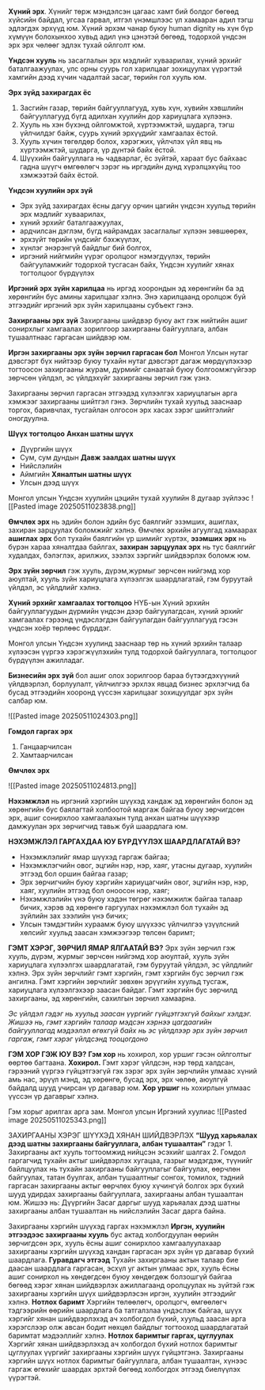
**Хүний эрх**. Хүнийг төрж мэндэлсэн цагаас хамт бий болдог бөгөөд хүйсийн байдал, угсаа гарвал, итгэл үнэмшлээс үл хамааран адил тэгш эдлэгдэх эрхүүд юм. Хүний эрхэм чанар буюу human dignity нь хүн бүр хүмүүн болохынхоо хувьд адил үнэ цэнэтэй бөгөөд, тодорхой үндсэн эрх эрх чөлөөг эдлэх тухай ойлголт юм.

**Үндсэн хууль** нь засаглалын эрх мэдлийг хуваарилах, хүний эрхийг баталгаажуулах, улс орны суурь гол харилцааг зохицуулах үүрэгтэй хамгийн дээд хүчин чадалтай засаг, төрийн гол хууль юм.

**Эрх зүйд захирагдах ёс**
1. Засгийн газар, төрийн байгууллагууд, хувь хүн, хувийн хэвшлийн байгууллагууд бүгд адилхан хуулийн дор хариуцлага хүлээнэ.
2. Хууль нь хэн бүхэнд ойлгомжтой, хүртээмжтэй, шударга, тэгш үйлчилдэг байж, суурь хүний эрхүүдийг хамгаалах ёстой.
3. Хууль хүчин төгөлдөр болох, хэрэгжих, үйлчлэх үйл явц нь хүртээмжтэй, шударга, үр дүнтэй байх ёстой.
4. Шүүхийн байгууллага нь чадварлаг, ёс зүйтэй, хараат бус байхаас гадна шүүгч өмгөөлөгч зэрэг нь иргэдийн дунд хүрэлцэхүйц тоо хэмжээтэй байх ёстой.

**Үндсэн хуулийн эрх зүй**
- Эрх зүйд захирагдах ёсны дагуу орчин цагийн үндсэн хуульд төрийн эрх мэдлийг хуваарилах,
- хүний эрхийг баталгаажуулах,
- ардчилсан дэглэм, бүгд найрамдах засаглалыг хүлээн зөвшөөрөх,
- эрхзүйт төрийн үндсийг бэхжүүлэх,
- хүнлэг энэрэнгүй байдлыг бий болгох,
- иргэний нийгмийн үүрэг оролцоог нэмэгдүүлэх, төрийн байгууламжийг тодорхой тусгасан байх, Үндсэн хуулийг хянах тогтолцоог бүрдүүлэх


**Иргэний эрх зүйн харилцаа** нь иргэд хоорондын эд хөрөнгийн ба эд хөрөнгийн бус амины харилцааг хэлнэ. Энэ харилцаанд оролцож буй этгээдийг иргэний эрх зүйн харилцааны субъект гэнэ.

**Захиргааны эрх зүй**
Захиргааны шийдвэр буюу акт гэж нийтийн ашиг сонирхлыг хамгаалах зорилгоор захиргааны байгууллага, албан тушаалтнаас гаргасан шийдвэр юм.

**Иргэн захиргааны эрх зүйн зөрчил гаргасан бол**
Монгол Улсын нутаг дэвсгэрт бүх нийтээр буюу тухайн нутаг дэвсгэрт дагаж мөрдүүлэхээр тогтоосон захиргааны журам, дурмийг санаатай буюу болгоомжгүйгээр зөрчсөн үйлдэл, эс үйлдэхүйг захиргааны зөрчил гэж үзнэ.

Захиргааны зөрчил гаргасан этгээдэд хүлээлгэх хариуцлагын арга хэмжээг захиргааны шийтгэл гэнэ. Зөрчлийн тухай хуульд зааснаар торгох, баривчлах, тусгайлан олгосон эрх хасах зэрэг шийтгэлийг оногдуулна.

**Шүүх тогтолцоо**
**Анхан шатны шүүх**
- Дүүргийн шүүх
- Сум, сум дундын
**Давж заалдах шатны шүүх**
- Нийслэлийн
- Аймгийн
**Хяналтын шатны шүүх**
- Улсын дээд шүүх

Монгол улсын Үндсэн хуулийн цэцийн тухай хуулийн 8 дугаар зүйлээс
![[Pasted image 20250511023838.png]]

**Өмчлөх эрх** нь эдийн болон эдийн бус баялгийг эзэмших, ашиглах, захиран зарцуулах боломжийг хэлнэ.
Өмчлөх эрхийн агуулгад хамаарах **ашиглах эрх** бол тухайн баялгийн үр шимийг хүртэх, **эзэмших эрх** нь бүрэн хараа хяналтдаа байлгах, **захиран** **зарцуулах эрх** нь тус баялгийг худалдах, бэлэглэх, арилжих, зээлэх зэргийг шийдвэрлэх боломж юм.

**Эрх зүйн зөрчил** гэж хууль, дүрэм,журмыг зөрчсөн нийгэмд хор аюултай, хууль зүйн хариуцлага хүлээлгэх шаардлагатай, гэм буруутай үйлдэл, эс үйлдлийг хэлнэ.

**Хүний эрхийг хамгаалах тогтолцоо**
НҮБ-ын Хүний эрхийн байгууллагуудын дүрмийн үндсэн дээр байгуулагдсан, хүний эрхийг хамгаалах гэрээнд үндэслэгдэн байгуулагдан байгууллагууд гэсэн үндсэн хоёр төрлөөс бүрддэг.

Монгол улсын Үндсэн хуулинд зааснаар төр нь хүний эрхийн талаар хүлээсэн үүргээ хэрэгжүүлэхийн тулд тодорхой байгууллага, тогтолцоог бүрдүүлэн ажилладаг.

**Бизнесийн эрх зүй**
бол ашиг олох зорилгоор бараа бүтээгдэхүүний үйлдвэрлэл, борлуулалт, үйлчилгээ эрхлэх явцад бизнес эрхлэгчид ба бусад этгээдийн хооронд үүссэн харилцааг зохицуулдаг эрх зүйн салбар юм.

![[Pasted image 20250511024303.png]]

**Гомдол гаргах эрх**
1. Ганцаарчилсан
2. Хамтаарчилсан


**Өмчлөх эрх**

![[Pasted image 20250511024813.png]]

**Нэхэмжлэл** нь иргэний хэргийн шүүхэд хандаж эд хөрөнгийн болон эд хөрөнгийн бус баялагтай холбоотой маргаж байгаа буюу зөрчигдсөн эрх, ашиг сонирхлоо хамгаалахын тулд анхан шатны шүүхээр дамжуулан эрх зөрчигчид тавьж буй шаардлага юм.

**НЭХЭМЖЛЭЛ ГАРГАХДАА ЮУ БҮРДҮҮЛЭХ ШААРДЛАГАТАЙ ВЭ?**
- Нэхэмжлэлийг ямар шүүхэд гаргаж байгаа;
- Нэхэмжлэгчийн овог, эцгийн нэр, нэр, хаяг, утасны дугаар, хуулийн этгээд бол оршин байгаа газар;
- Эрх зөрчигчийн буюу хэргийн хариуцагчийн овог, эцгийн нэр, нэр, хаяг, хуулийн этгээд бол оноосон нэр, хаяг;
- Нэхэмжлэлийн үнэ буюу хэдэн төгрөг нэхэмжилж байгаа талаар бичих, хэрэв эд хөрөнгө гаргуулах нэхэмжлэл бол тухайн эд зүйлийн зах зээлийн үнэ бичих;
- Улсын тэмдэгтийн хураамж буюу шүүхээс үйлчилгээ үзүүлсний хөлсийг хуульд заасан хэмжээгээр төлсөн баримт;

**ГЭМТ ХЭРЭГ, ЗӨРЧИЛ ЯМАР ЯЛГААТАЙ ВЭ?**
Эрх зүйн зөрчил гэж хууль, дүрэм, журмыг зөрчсөн нийгэмд хор аюултай, хууль зүйн хариуцлага хүлээлгэх шаардлагатай, гэм буруутай үйлдэл, эс үйлдлийг хэлнэ.
Эрх зүйн зөрчлийг гэмт хэргийн, гэмт хэргийн бус зөрчил гэж ангилна. Гэмт хэргийн зөрчлийг зөвхөн эрүүгийн хуульд тусгаж, хариуцлага хүлээлгэхээр заасан байдаг. Гэмт хэргийн бус зөрчилд захиргааны, эд хөрөнгийн, сахилгын зөрчил хамаарна.

*Эс үйлдэл гэдэг нь хуульд заасан үүргийг гүйцэтгэхгүй байхыг хэлдэг. Жишээ нь, гэмт хэргийн талаар мэдсэн хэрнээ цагдаагийн байгууллагад мэдээлэл өгөхгүй байх нь эс үйлдлээр эрх зүйн зөрчил гаргаж, гэмт хэрэг үйлдсэнд тооцогдоно*

**ГЭМ ХОР ГЭЖ ЮУ ВЭ?**
**Гэм хор** нь хохирол, хор уршиг гэсэн ойлголтыг өөртөө багтаана.
**Хохирол.** Гэмт хэрэг үйлдсэн, нэр төрд халдсан, гэрээний үүргээ гүйцэтгээгүй гэх зэрэг эрх зүйн зөрчлийн улмаас хүний амь нас, эрүүл мэнд, эд хөрөнгө, бусад эрх, эрх чөлөө, аюулгүй байдалд шууд учирсан үр дагавар юм.
**Хор уршиг** нь хохирлын улмаас үүссэн үр дагаврыг хэлнэ.

Гэм хорыг арилгах арга зам. Монгол улсын Иргэний хуулиас
![[Pasted image 20250511025343.png]]

ЗАХИРГААНЫ ХЭРЭГ ШҮҮХЭД ХЯНАН ШИЙДВЭРЛЭХ
**“Шууд харьяалах дээд шатны захиргааны байгууллага, албан тушаалтан”** гэдэг 1. Захиргааны акт хууль тогтоомжид нийцсэн эсэхийг шалгах 2. Гомдол гаргагчид тухайн актыг шийдвэрлэх хугацаа, газрыг мэдэгдэж, түүнийг байлцуулах нь тухайн захиргааны байгууллагыг байгуулах, өөрчлөн байгуулах, татан буулгах, албан тушаалтныг сонгох, томилох, тэдний гаргасан захиргааны актыг өөрчлөх буюу хүчингүй болгох эрх бүхий шууд удирдах захиргааны байгууллага, захиргааны албан тушаалтан юм. Жишээ нь: Дүүргийн Засаг даргыг шууд харьяалах дээд шатны захиргааны албан тушаалтан нь нийслэлийн Засаг дарга байна.

Захиргааны хэргийн шүүхэд гаргах нэхэмжлэл
**Иргэн, хуулийн этгээдээс захиргааны хууль** бус актад холбогдуулан өөрийн зөрчигдсөн эрх, хууль ёсны ашиг сонирхлоо хамгаалуулахаар захиргааны хэргийн шүүхэд хандан гаргасан эрх зүйн үр дагавар бүхий шаардлага.
**Гуравдагч этгээд** Тухайн захиргааны актын талаар бие даасан шаардлага гаргасан, эсхүл уг актын улмаас эрх, хууль ёсны ашиг сонирхол нь хөндөгдсөн буюу хөндөгдөж болзошгүй байгаа бөгөөд хэрэг хянан шийдвэрлэх ажиллагаанд оролцуулах нь зүйтэй гэж захиргааны хэргийн шүүх шийдвэрлэсэн иргэн, хуулийн этгээдийг хэлнэ.
**Нотлох баримт** Хэргийн төлөөлөгч, оролцогч, өмгөөлөгч тэдгээрийн өөрийн шаардлага ба татгалзлаа үндэслэж байгаа, шүүх хэргийг хянан шийдвэрлэхэд ач холбогдол бүхий, хуульд заасан арга хэрэгслээр олж авсан бодит нөхцөл байдлыг тогтооход шаардлагатай баримтат мэдээллийг хэлнэ.
**Нотлох баримтыг гаргах, цуглуулах** Хэргийг хянан шийдвэрлэхэд ач холбогдол бүхий нотлох баримтыг цуглуулах үүргийг захиргааны хэргийн шүүх гүйцэтгэнэ. Захиргааны хэргийн шүүх нотлох баримтыг байгууллага, албан тушаалтан, хүнээс гаргаж өгөхийг шаардах эрхтэй бөгөөд холбогдох этгээд биелүүлэх үүрэгтэй.
